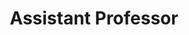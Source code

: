 ---
title: Assistant Professor
duration: <strong> Royal Global University, Guwahati, August, 2019 - Present </strong>
excerpt: 
order: 1
---